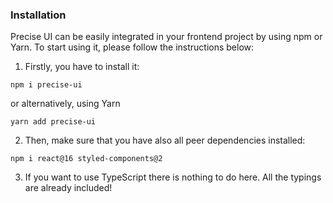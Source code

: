 ### Installation

Precise UI can be easily integrated in your frontend project by using npm or Yarn. To start using it, please follow the instructions below:

1. Firstly, you have to install it:

  ```shell
  npm i precise-ui
  ```

  or alternatively, using Yarn

  ```shell
  yarn add precise-ui
  ```

2. Then, make sure that you have also all peer dependencies installed:

  ```shell
  npm i react@16 styled-components@2
  ```

3. If you want to use TypeScript there is nothing to do here. All the typings are already included!
